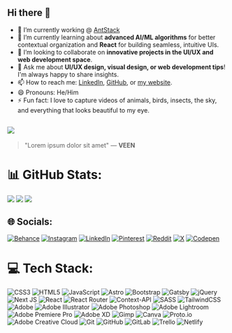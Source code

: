 ## Hi there 👋

- 🔭 I’m currently working @ [AntStack]((https://www.antstack.com/))
- 🌱 I’m currently learning about **advanced AI/ML algorithms** for better contextual organization and **React** for building seamless, intuitive UIs.
- 👯 I’m looking to collaborate on **innovative projects in the UI/UX and web development space**.
- 💬 Ask me about **UI/UX design, visual design, or web development tips**! I'm always happy to share insights.
- 📫 How to reach me: [LinkedIn](https://linkedin.com/in/onlyveen/), [GitHub](https://github.com/onlyveen), or [my website](https://praveengorakala.com).
- 😄 Pronouns: He/Him
- ⚡ Fun fact: I love to capture videos of animals, birds, insects, the sky, and everything that looks beautiful to my eye.


[![](https://visitcount.itsvg.in/api?id=onlyveen&icon=6&color=2)](https://visitcount.itsvg.in)
--- 

> "Lorem ipsum dolor sit amet" — **VEEN**


# 📊 GitHub Stats:
![](https://github-readme-stats.vercel.app/api?username=onlyveen&theme=default&hide_border=false&include_all_commits=true&count_private=true)
![](https://github-readme-streak-stats.herokuapp.com/?user=onlyveen&theme=default&hide_border=false)
![](https://github-readme-stats.vercel.app/api/top-langs/?username=onlyveen&theme=default&hide_border=false&include_all_commits=true&count_private=true&layout=compact)


## 🌐 Socials:
[![Behance](https://img.shields.io/badge/Behance-1769ff?logo=behance&logoColor=white)](https://behance.net/onlyveen) [![Instagram](https://img.shields.io/badge/Instagram-%23E4405F.svg?logo=Instagram&logoColor=white)](https://instagram.com/onlyveen_) [![LinkedIn](https://img.shields.io/badge/LinkedIn-%230077B5.svg?logo=linkedin&logoColor=white)](https://linkedin.com/in/onlyveen) [![Pinterest](https://img.shields.io/badge/Pinterest-%23E60023.svg?logo=Pinterest&logoColor=white)](https://pinterest.com/onlyveen) [![Reddit](https://img.shields.io/badge/Reddit-%23FF4500.svg?logo=Reddit&logoColor=white)](https://reddit.com/user/onlyveen) [![X](https://img.shields.io/badge/X-black.svg?logo=X&logoColor=white)](https://x.com/onlyveen) [![Codepen](https://img.shields.io/badge/Codepen-000000?style=for-the-badge&logo=codepen&logoColor=white)](https://codepen.io/onlyveen) 

# 💻 Tech Stack:
![CSS3](https://img.shields.io/badge/css3-%231572B6.svg?style=plastic&logo=css3&logoColor=white) ![HTML5](https://img.shields.io/badge/html5-%23E34F26.svg?style=plastic&logo=html5&logoColor=white) ![JavaScript](https://img.shields.io/badge/javascript-%23323330.svg?style=plastic&logo=javascript&logoColor=%23F7DF1E) ![Astro](https://img.shields.io/badge/astro-%232C2052.svg?style=plastic&logo=astro&logoColor=white) ![Bootstrap](https://img.shields.io/badge/bootstrap-%238511FA.svg?style=plastic&logo=bootstrap&logoColor=white) ![Gatsby](https://img.shields.io/badge/Gatsby-%23663399.svg?style=plastic&logo=gatsby&logoColor=white) ![jQuery](https://img.shields.io/badge/jquery-%230769AD.svg?style=plastic&logo=jquery&logoColor=white) ![Next JS](https://img.shields.io/badge/Next-black?style=plastic&logo=next.js&logoColor=white) ![React](https://img.shields.io/badge/react-%2320232a.svg?style=plastic&logo=react&logoColor=%2361DAFB) ![React Router](https://img.shields.io/badge/React_Router-CA4245?style=plastic&logo=react-router&logoColor=white) ![Context-API](https://img.shields.io/badge/Context--Api-000000?style=plastic&logo=react) ![SASS](https://img.shields.io/badge/SASS-hotpink.svg?style=plastic&logo=SASS&logoColor=white) ![TailwindCSS](https://img.shields.io/badge/tailwindcss-%2338B2AC.svg?style=plastic&logo=tailwind-css&logoColor=white) ![Adobe](https://img.shields.io/badge/adobe-%23FF0000.svg?style=plastic&logo=adobe&logoColor=white) ![Adobe Illustrator](https://img.shields.io/badge/adobe%20illustrator-%23FF9A00.svg?style=plastic&logo=adobe%20illustrator&logoColor=white) ![Adobe Photoshop](https://img.shields.io/badge/adobe%20photoshop-%2331A8FF.svg?style=plastic&logo=adobe%20photoshop&logoColor=white) ![Adobe Lightroom](https://img.shields.io/badge/Adobe%20Lightroom-31A8FF.svg?style=plastic&logo=Adobe%20Lightroom&logoColor=white) ![Adobe Premiere Pro](https://img.shields.io/badge/Adobe%20Premiere%20Pro-9999FF.svg?style=plastic&logo=Adobe%20Premiere%20Pro&logoColor=white) ![Adobe XD](https://img.shields.io/badge/Adobe%20XD-470137?style=plastic&logo=Adobe%20XD&logoColor=#FF61F6) ![Gimp](https://img.shields.io/badge/Gimp-657D8B?style=plastic&logo=gimp&logoColor=FFFFFF) ![Canva](https://img.shields.io/badge/Canva-%2300C4CC.svg?style=plastic&logo=Canva&logoColor=white) ![Proto.io](https://img.shields.io/badge/Proto.io-161637?style=plastic&logo=proto.io&logoColor=00e5ff) ![Adobe Creative Cloud](https://img.shields.io/badge/Adobe%20Creative%20Cloud-DA1F26.svg?style=plastic&logo=Adobe%20Creative%20Cloud&logoColor=white) ![Git](https://img.shields.io/badge/git-%23F05033.svg?style=plastic&logo=git&logoColor=white) ![GitHub](https://img.shields.io/badge/github-%23121011.svg?style=plastic&logo=github&logoColor=white) ![GitLab](https://img.shields.io/badge/gitlab-%23181717.svg?style=plastic&logo=gitlab&logoColor=white) ![Trello](https://img.shields.io/badge/Trello-%23026AA7.svg?style=plastic&logo=Trello&logoColor=white) ![Netlify](https://img.shields.io/badge/netlify-%23000000.svg?style=plastic&logo=netlify&logoColor=#00C7B7)
